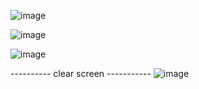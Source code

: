 ![image](https://github.com/shivamShankhdhar/reactCalculator/assets/39639414/73593c02-fce9-4f3d-8c7b-a15a8135c176)

![image](https://github.com/shivamShankhdhar/reactCalculator/assets/39639414/c0253a48-e765-432f-bc49-bfa708ad88ad)

![image](https://github.com/shivamShankhdhar/reactCalculator/assets/39639414/0cf1e7f4-4388-4f41-bde9-a9d2047a4476)

---------- clear screen -----------
![image](https://github.com/shivamShankhdhar/reactCalculator/assets/39639414/e3a3e4c2-2fd0-409a-bd83-628148cb2a16)



